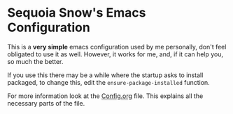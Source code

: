 # Sequoia Snow's Emacs Configuration

This is a **very simple** emacs configuration used by me personally,
don't feel obligated to use it as well. However, it works for me, and,
if it can help you, so much the better.

If you use this there may be a while where the startup asks to install
packaged, to change this, edit the `ensure-package-installed` function.

For more information look at the [Config.org](config.org) file. This 
explains all the necessary parts of the file.


